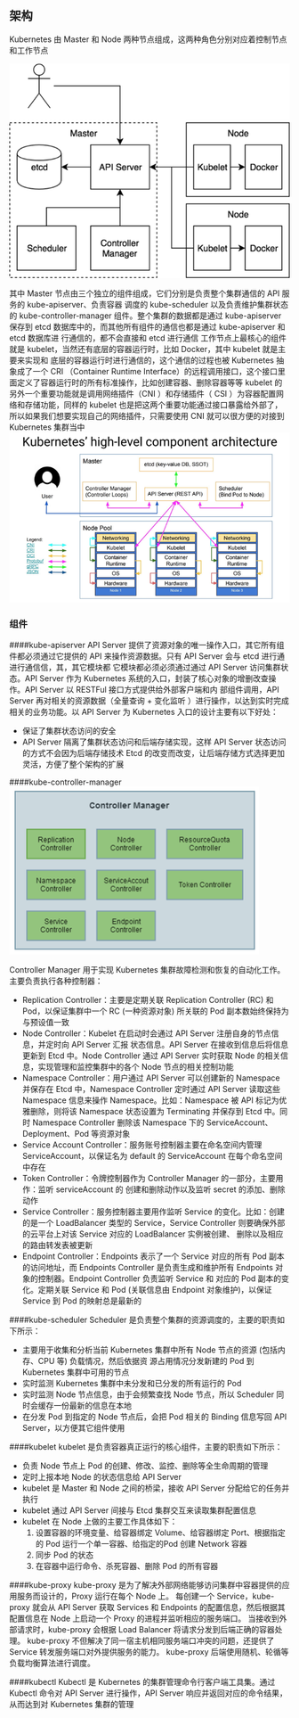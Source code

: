 ## 架构
Kubernetes 由 Master 和 Node 两种节点组成，这两种角色分别对应着控制节点和工作节点

![](2023-02-21-22-00-50.png)

其中 Master 节点由三个独立的组件组成，它们分别是负责整个集群通信的 API 服务的 kube-apiserver、负责容器
调度的 kube-scheduler 以及负责维护集群状态的 kube-controller-manager 组件。整个集群的数据都是通过
kube-apiserver 保存到 etcd 数据库中的，而其他所有组件的通信也都是通过 kube-apiserver 和 etcd 数据库进
行通信的，都不会直接和 etcd 进行通信
工作节点上最核心的组件就是 kubelet，当然还有底层的容器运行时，比如 Docker，其中 kubelet 就是主要来实现和
底层的容器运行时进行通信的，这个通信的过程也被 Kubernetes 抽象成了一个 CRI （Container Runtime
Interface）的远程调用接口，这个接口里面定义了容器运行时的所有标准操作，比如创建容器、删除容器等等
kubelet 的另外一个重要功能就是调用网络插件（CNI ）和存储插件（ CSI ）为容器配置网络和存储功能，同样的
kubelet 也是把这两个重要功能通过接口暴露给外部了，所以如果我们想要实现自己的网络插件，只需要使用 CNI 就可以很方便的对接到 Kubernetes 集群当中
![](2023-02-21-22-08-48.png)

### 组件
####kube-apiserver
API Server 提供了资源对象的唯一操作入口，其它所有组件都必须通过它提供的 API 来操作资源数据。只有 API
Server 会与 etcd 进行通 进行通信信，其，其它模块都 它模块都必须必须通过通过 API Server 访问集群状态。API Server 作为
Kubernetes 系统的入口，封装了核心对象的增删改查操作。API Server 以 RESTFul 接口方式提供给外部客户端和内
部组件调用，API Server 再对相关的资源数据（全量查询 + 变化监听 ）进行操作，以达到实时完成相关的业务功能。以
API Server 为 Kubernetes 入口的设计主要有以下好处：
+ 保证了集群状态访问的安全
+ API Server 隔离了集群状态访问和后端存储实现，这样 API Server 状态访问的方式不会因为后端存储技术 Etcd
的改变而改变，让后端存储方式选择更加灵活，方便了整个架构的扩展

####kube-controller-manager
![](2023-02-21-22-19-56.png)

Controller Manager 用于实现 Kubernetes 集群故障检测和恢复的自动化工作。主要负责执行各种控制器：
+ Replication Controller：主要是定期关联 Replication Controller (RC) 和 Pod，以保证集群中一个 RC
(一种资源对象) 所关联的 Pod 副本数始终保持为与预设值一致
+ Node Controller：Kubelet 在启动时会通过 API Server 注册自身的节点信息，并定时向 API Server 汇报
状态信息。API Server 在接收到信息后将信息更新到 Etcd 中。Node Controller 通过 API Server 实时获取
Node 的相关信息，实现管理和监控集群中的各个 Node 节点的相关控制功能
+ Namespace Controller：用户通过 API Server 可以创建新的 Namespace 并保存在 Etcd 中，Namespace
Controller 定时通过 API Server 读取这些 Namespace 信息来操作 Namespace。比如：Namespace 被 API
标记为优雅删除，则将该 Namespace 状态设置为 Terminating 并保存到 Etcd 中。同时 Namespace
Controller 删除该 Namespace 下的 ServiceAccount、Deployment、Pod 等资源对象
+ Service Account Controller：服务账号控制器主要在命名空间内管理 ServiceAccount，以保证名为
default 的 ServiceAccount 在每个命名空间中存在
+ Token Controller：令牌控制器作为 Controller Manager 的一部分，主要用作：监听 serviceAccount 的
创建和删除动作以及监听 secret 的添加、删除动作
+ Service Controller：服务控制器主要用作监听 Service 的变化。比如：创建的是一个 LoadBalancer 类型的
Service，Service Controller 则要确保外部的云平台上对该 Service 对应的 LoadBalancer 实例被创建、
删除以及相应的路由转发表被更新
+ Endpoint Controller：Endpoints 表示了一个 Service 对应的所有 Pod 副本的访问地址，而 Endpoints
Controller 是负责生成和维护所有 Endpoints 对象的控制器。Endpoint Controller 负责监听 Service 和
对应的 Pod 副本的变化。定期关联 Service 和 Pod (关联信息由 Endpoint 对象维护)，以保证 Service 到
Pod 的映射总是最新的

####kube-scheduler
Scheduler 是负责整个集群的资源调度的，主要的职责如下所示：
- 主要用于收集和分析当前 Kubernetes 集群中所有 Node 节点的资源 (包括内存、CPU 等) 负载情况，然后依据资
源占用情况分发新建的 Pod 到 Kubernetes 集群中可用的节点
- 实时监测 Kubernetes 集群中未分发和已分发的所有运行的 Pod
- 实时监测 Node 节点信息，由于会频繁查找 Node 节点，所以 Scheduler 同时会缓存一份最新的信息在本地
- 在分发 Pod 到指定的 Node 节点后，会把 Pod 相关的 Binding 信息写回 API Server，以方便其它组件使用

####kubelet
kubelet 是负责容器真正运行的核心组件，主要的职责如下所示：
- 负责 Node 节点上 Pod 的创建、修改、监控、删除等全生命周期的管理
- 定时上报本地 Node 的状态信息给 API Server
- kubelet 是 Master 和 Node 之间的桥梁，接收 API Server 分配给它的任务并执行
- kubelet 通过 API Server 间接与 Etcd 集群交互来读取集群配置信息
- kubelet 在 Node 上做的主要工作具体如下：
    1. 设置容器的环境变量、给容器绑定 Volume、给容器绑定 Port、根据指定的 Pod 运行一个单一容器、给指定的Pod 创建 Network 容器
    2. 同步 Pod 的状态
    3. 在容器中运行命令、杀死容器、删除 Pod 的所有容器

####kube-proxy
kube-proxy 是为了解决外部网络能够访问集群中容器提供的应用服务而设计的，Proxy 运行在每个 Node 上。
每创建一个 Service，kube-proxy 就会从 API Server 获取 Services 和 Endpoints 的配置信息，然后根据其
配置信息在 Node 上启动一个 Proxy 的进程并监听相应的服务端口。
当接收到外部请求时，kube-proxy 会根据 Load Balancer 将请求分发到后端正确的容器处理。
kube-proxy 不但解决了同一宿主机相同服务端口冲突的问题，还提供了 Service 转发服务端口对外提供服务的能力。
kube-proxy 后端使用随机、轮循等负载均衡算法进行调度。

####kubectl
Kubectl 是 Kubernetes 的集群管理命令行客户端工具集。通过 Kubectl 命令对 API Server 进行操作，API
Server 响应并返回对应的命令结果，从而达到对 Kubernetes 集群的管理